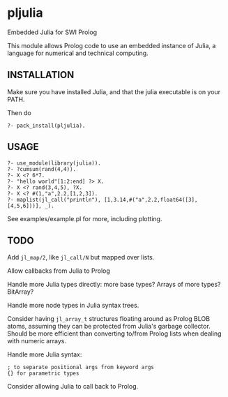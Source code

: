 # pljulia
Embedded Julia for SWI Prolog


This module allows Prolog code to use an embedded instance of Julia,
a language for numerical and technical computing.


## INSTALLATION

Make sure you have installed Julia, and that the julia executable is on your PATH.

Then do

    ?- pack_install(pljulia).


## USAGE

    ?- use_module(library(julia)).
    ?- ?cumsum(rand(4,4)).
    ?- X <? 6*7.
    ?- "hello world"[1:2:end] ?> X.
    ?- X <? rand(3,4,5), ?X.
    ?- X <? #(1,"a",2.2,[1,2,3]).
    ?- maplist(jl_call("println"), [1,3.14,#("a",2.2,float64([3],[4,5,6]))], _).

See examples/example.pl for more, including plotting.

## TODO

Add `jl_map/2`, like `jl_call/N` but mapped over lists.

Allow callbacks from Julia to Prolog

Handle more Julia types directly: more base types? Arrays of more types? BitArray?

Handle more node types in Julia syntax trees.

Consider having `jl_array_t` structures floating around as Prolog BLOB
atoms, assuming they can be protected from Julia's garbage collector.
Should be more efficient than converting to/from Prolog lists when dealing
with numeric arrays.

Handle more Julia syntax:

    ; to separate positional args from keyword args
    {} for parametric types

Consider allowing Julia to call back to Prolog.
